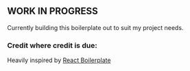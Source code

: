 ## WORK IN PROGRESS
Currently building this boilerplate out to suit my project needs.

### Credit where credit is due:
Heavily inspired by [React Boilerplate](https://github.com/react-boilerplate/react-boilerplate)